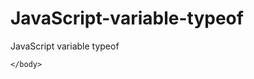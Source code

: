 # JavaScript-variable-typeof
JavaScript variable typeof
<body>
		
   <script>
   	var num= 20;
   	num= toString(num);
   	console.log(typeof(num));
   </script>
	</body>
